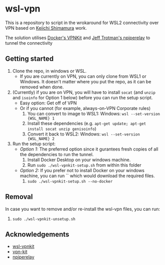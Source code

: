 # wsl-vpn

This is a repository to script in the wrokaround for WSL2 connectivity over VPN based on [Keiichi Shimamura](https://github.com/sakai135/wsl-vpnkit) work.

The solution utilises [Docker's VPNKit](https://github.com/moby/vpnkit) and [Jeff Trotman's npiperelay](https://github.com/jstarks/npiperelay) to tunnel the connectivity

## Getting started

1. Clone the repo, in windows or WSL.
    - If you are currently on VPN, you can only clone from WSL1 or Windows. It doesn't matter where you put the repo, as it can be removed when done.
2. (Currently) if you are on VPN, you will have to install `socat` (and `unzip` and `isoinfo` for Option 1 below) before you can run the setup script.
    - Easy option: Get off of VPN
    - Or if you cannot (for example, always-on-VPN Corporate rules)
        1. You can convert to image to WSL1: Windows: `wsl --set-version {WSL_NAME} 1`
        2. Install these dependencies (e.g. `apt-get update; apt-get install socat unzip genisoinfo`)
        3. Convert it back to WSL2: Windows: `wsl --set-version {WSL_NAME} 2`
3. Run the setup script:
    - *Option 1:* The preferred option since it gurantees fresh copies of all the dependencies to run the tunnel.
        1. Install Docker Desktop on your windows machine.
        2. Run `sudo ./wsl-vpnkit-setup.sh` from within this folder
    - *Option 2:* If you prefer not to install Docker on your windows machine, you can run `` which would download the required files.
        1. `sudo ./wsl-vpnkit-setup.sh --no-docker`

## Removal

In case you want to remove and/or re-install the wsl-vpn files, you can run:

1. `sudo ./wsl-vpnkit-unsetup.sh`

<!-- ACKNOWLEDGEMENTS -->
## Acknowledgements
* [wsl-vpnkit](https://github.com/sakai135/wsl-vpnkit)
* [vpn-kit](https://github.com/moby/vpnkit)
* [npiperelay](https://github.com/jstarks/npiperelay)
